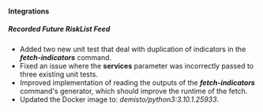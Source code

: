 
#### Integrations
##### Recorded Future RiskList Feed
- Added two new unit test that deal with duplication of indicators in the ***fetch-indicators*** command. 
- Fixed an issue where the **services** parameter was incorrectly passed to three existing unit tests.
- Improved implementation of reading the outputs of the ***fetch-indicators*** command's generator, which should improve the runtime of the fetch.
- Updated the Docker image to: *demisto/python3:3.10.1.25933*.